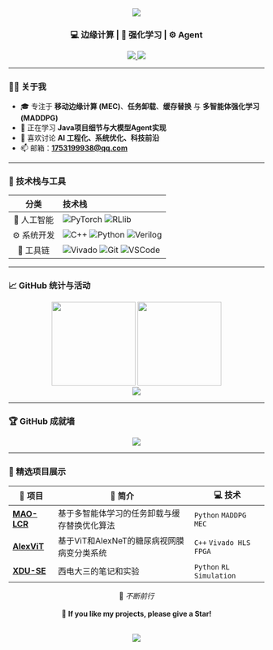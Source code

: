 <!-- 渐变背景 & 居中标题 -->
<div align="center">
  
  <img src="https://capsule-render.vercel.app/api?type=waving&color=0:ff7eb3,100:5aa9e6&height=220&section=header&text=Hi%20👋,%20I'm%20ElenaHUI&fontSize=40&fontColor=ffffff&fontAlignY=35"/>

  <h3>💻 边缘计算 | 🧠 强化学习 | ⚙️ Agent</h3>

  <a href="https://github.com/ElenaHUI">
    <img src="https://img.shields.io/github/followers/ElenaHUI?label=Follow&style=social">
  </a>
  <a href="https://github.com/ElenaHUI?tab=repositories">
    <img src="https://img.shields.io/github/stars/ElenaHUI?label=Stars&style=social">
  </a>

</div>

---

### 👩‍💻 关于我

- 🎓 专注于 **移动边缘计算 (MEC)**、**任务卸载**、**缓存替换** 与 **多智能体强化学习 (MADDPG)**  
- 🌱 正在学习 **Java项目细节与大模型Agent实现**  
- 💬 喜欢讨论 **AI 工程化、系统优化、科技前沿**  
- 📫 邮箱：**1753199938@qq.com**  

---

### 🧠 技术栈与工具

<div align="center">

| 分类 | 技术栈 |
|:----:|:--------|
| 🤖 人工智能 | ![PyTorch](https://img.shields.io/badge/PyTorch-EE4C2C?logo=pytorch&logoColor=white) ![RLlib](https://img.shields.io/badge/RLlib-00ADEF?logo=ray&logoColor=white) |
| ⚙️ 系统开发 | ![C++](https://img.shields.io/badge/C++-00599C?logo=cplusplus&logoColor=white) ![Python](https://img.shields.io/badge/Python-3776AB?logo=python&logoColor=white) ![Verilog](https://img.shields.io/badge/Verilog-35495E?logo=verilog&logoColor=white) |
| 🧩 工具链 | ![Vivado](https://img.shields.io/badge/Vivado%20HLS-2C8EBB?logo=xilinx&logoColor=white) ![Git](https://img.shields.io/badge/Git-F05032?logo=git&logoColor=white) ![VSCode](https://img.shields.io/badge/VSCode-007ACC?logo=visual-studio-code&logoColor=white) |

</div>

---

### 📈 GitHub 统计与活动

<div align="center">

  <img src="https://github-readme-stats.vercel.app/api?username=ElenaHUI&show_icons=true&theme=tokyonight&bg_color=30,0d0d0d,1a1a40&title_color=5aa9e6&icon_color=ff7eb3" height="165"/>
  <img src="https://github-readme-stats.vercel.app/api/top-langs/?username=ElenaHUI&layout=compact&theme=tokyonight&bg_color=30,0d0d0d,1a1a40&title_color=5aa9e6" height="165"/>

  <br/>

  <img src="https://github-readme-activity-graph.vercel.app/graph?username=ElenaHUI&theme=tokyo-night&bg_color=1a1a40&hide_border=true&line=5aa9e6&point=ff7eb3"/>

</div>

---

### 🏆 GitHub 成就墙

<div align="center">
  <img src="https://github-profile-trophy.vercel.app/?username=ElenaHUI&theme=radical&column=6&margin-w=10&margin-h=10"/>
</div>

---

### 🌟 精选项目展示

<div align="center">

| 🔗 项目 | 💬 简介 | 💻 技术 |
|----------|----------|----------|
| [**MAO-LCR**](https://github.com/ElenaHUI/MADDPG_LECAR.git) | 基于多智能体学习的任务卸载与缓存替换优化算法 | `Python` `MADDPG` `MEC` |
| [**AlexViT**](https://github.com/ElenaHUI/DR-classification.git) | 基于ViT和AlexNeT的糖尿病视网膜病变分类系统 | `C++` `Vivado HLS` `FPGA` |
| [**XDU-SE**](https://github.com/ElenaHUI/XDU-SE) | 西电大三的笔记和实验 | `Python` `RL` `Simulation` |

</div>

<div align="center">
  
  💬 *不断前行*  
  <br/>
  🌈 **If you like my projects, please give a Star!**

  <br/>
  <img src="https://capsule-render.vercel.app/api?type=waving&color=0:5aa9e6,100:ff7eb3&height=120&section=footer"/>
</div>
